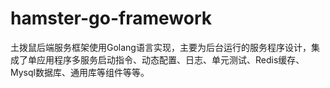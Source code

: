 # hamster-go-framework
土拨鼠后端服务框架使用Golang语言实现，主要为后台运行的服务程序设计，集成了单应用程序多服务启动指令、动态配置、日志、单元测试、Redis缓存、Mysql数据库、通用库等组件等等。
